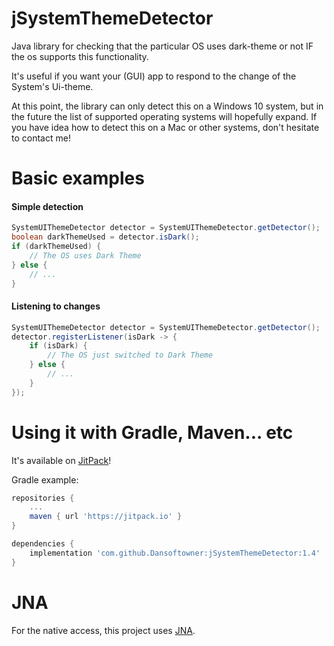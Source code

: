 # jSystemThemeDetector
Java library for checking that the particular OS uses dark-theme or not IF 
the os supports this functionality.

It's useful if you want your (GUI) app to respond to the change of the System's Ui-theme.

At this point, the library can only detect this on a Windows 10 system,
but in the future the list of supported operating systems will hopefully expand.
If you have idea how to detect this on a Mac or other systems, don't hesitate to contact me! 

# Basic examples

#### Simple detection
```java
SystemUIThemeDetector detector = SystemUIThemeDetector.getDetector();
boolean darkThemeUsed = detector.isDark();
if (darkThemeUsed) {
    // The OS uses Dark Theme
} else {
    // ...
}
```

#### Listening to changes

```java
SystemUIThemeDetector detector = SystemUIThemeDetector.getDetector();
detector.registerListener(isDark -> {
    if (isDark) {
        // The OS just switched to Dark Theme
    } else {
        // ...
    }   
});
```

# Using it with Gradle, Maven... etc
It's available on [JitPack](https://jitpack.io/#Dansoftowner/jSystemThemeDetector)!

Gradle example:
```groovy
repositories {
	...
	maven { url 'https://jitpack.io' }
}

dependencies {
    implementation 'com.github.Dansoftowner:jSystemThemeDetector:1.4'
}
```

# JNA
For the native access, this project uses [JNA](https://github.com/java-native-access/jna).
